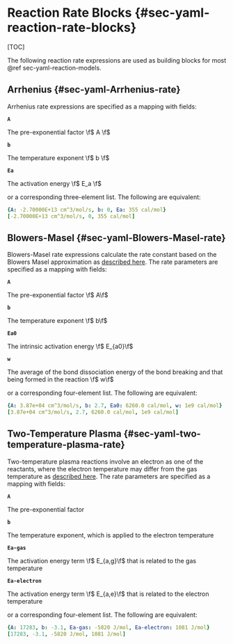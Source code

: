 # Reaction Rate Blocks {#sec-yaml-reaction-rate-blocks}

[TOC]

The following reaction rate expressions are used as building blocks for most
@ref sec-yaml-reaction-models.

## Arrhenius {#sec-yaml-Arrhenius-rate}

Arrhenius rate expressions are specified as a mapping with fields:

<b>`A`</b>

The pre-exponential factor \f$ A \f$

<b>`b`</b>

The temperature exponent \f$ b \f$

<b>`Ea`</b>

The activation energy \f$ E_a \f$

or a corresponding three-element list. The following are equivalent:

``` yaml
{A: -2.70000E+13 cm^3/mol/s, b: 0, Ea: 355 cal/mol}
[-2.70000E+13 cm^3/mol/s, 0, 355 cal/mol]
```

## Blowers-Masel {#sec-yaml-Blowers-Masel-rate}

Blowers-Masel rate expressions calculate the rate constant based on the
Blowers Masel approximation as [described
here](https://cantera.org/science/kinetics.html#sec-blowers-masel). The
rate parameters are specified as a mapping with fields:

<b>`A`</b>

The pre-exponential factor \f$ A\f$

<b>`b`</b>

The temperature exponent \f$ b\f$

<b>`Ea0`</b>

The intrinsic activation energy \f$ E_{a0}\f$

<b>`w`</b>

The average of the bond dissociation energy of the bond breaking and
that being formed in the reaction \f$ w\f$

or a corresponding four-element list. The following are equivalent:

``` yaml
{A: 3.87e+04 cm^3/mol/s, b: 2.7, Ea0: 6260.0 cal/mol, w: 1e9 cal/mol}
[3.87e+04 cm^3/mol/s, 2.7, 6260.0 cal/mol, 1e9 cal/mol]
```

## Two-Temperature Plasma {#sec-yaml-two-temperature-plasma-rate}

Two-temperature plasma reactions involve an electron as one of the
reactants, where the electron temperature may differ from the gas
temperature as [described
here](https://cantera.org/science/kinetics.html#two-temperature-plasma-reactions).
The rate parameters are specified as a mapping with fields:

<b>`A`</b>

The pre-exponential factor

<b>`b`</b>

The temperature exponent, which is applied to the electron temperature

<b>`Ea-gas`</b>

The activation energy term \f$ E_{a,g}\f$  that is related to the gas temperature

<b>`Ea-electron`</b>

The activation energy term \f$ E_{a,e}\f$  that is related to the electron temperature

or a corresponding four-element list. The following are equivalent:

``` yaml
{A: 17283, b: -3.1, Ea-gas: -5820 J/mol, Ea-electron: 1081 J/mol}
[17283, -3.1, -5820 J/mol, 1081 J/mol]
```
